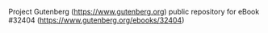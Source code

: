 Project Gutenberg (https://www.gutenberg.org) public repository for eBook #32404 (https://www.gutenberg.org/ebooks/32404)
